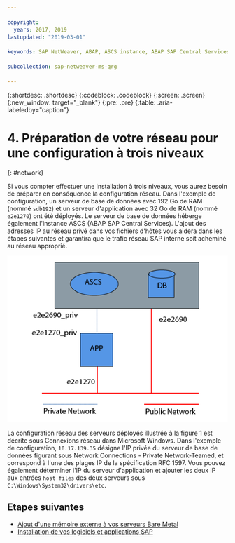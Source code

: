```yaml
---

copyright:
  years: 2017, 2019
lastupdated: "2019-03-01"

keywords: SAP NetWeaver, ABAP, ASCS instance, ABAP SAP Central Services, application server, database server, three-tier

subcollection: sap-netweaver-ms-qrg

---
```


{:shortdesc: .shortdesc}
{:codeblock: .codeblock}
{:screen: .screen}
{:new_window: target="_blank"}
{:pre: .pre}
{:table: .aria-labeledby="caption"}

# 4. Préparation de votre réseau pour une configuration à trois niveaux
{: #network}

Si vous compter effectuer une installation à trois niveaux, vous aurez besoin de préparer en conséquence la configuration réseau. Dans l'exemple de configuration, un serveur de base de données avec 192 Go de RAM (nommé `sdb192`) et un serveur d'application avec 32 Go de RAM (nommé `e2e1270`) ont été déployés. Le serveur de base de données héberge également l'instance ASCS (ABAP SAP Central Services). L'ajout des adresses IP au réseau privé dans vos fichiers d'hôtes vous aidera dans les étapes suivantes et garantira que le trafic réseau SAP interne soit acheminé au réseau approprié.

![Figure 1. Exemple de configuration à trois niveaux](/images/network-01.png "Exemple de configuration à trois niveaux")

La configuration réseau des serveurs déployés illustrée à la figure 1 est décrite sous Connexions réseau dans Microsoft Windows. Dans l'exemple de configuration, `10.17.139.35` désigne l'IP privée du serveur de base de données figurant sous Network Connections - Private Network-Teamed, et correspond à l'une des plages IP de la spécification RFC 1597. Vous pouvez également déterminer l'IP du serveur d'application et ajouter les deux IP aux entrées `host files` des deux serveurs sous `C:\Windows\System32\drivers\etc`.

## Etapes suivantes

  * [Ajout d'une mémoire externe à vos serveurs Bare Metal](/docs/infrastructure/sap-netweaver-ms-qrg?topic=sap-netweaver-ms-qrg-storage)
  * [Installation de vos logiciels et applications SAP](/docs/infrastructure/sap-netweaver-ms-qrg?topic=sap-netweaver-ms-qrg-install_landscape)
